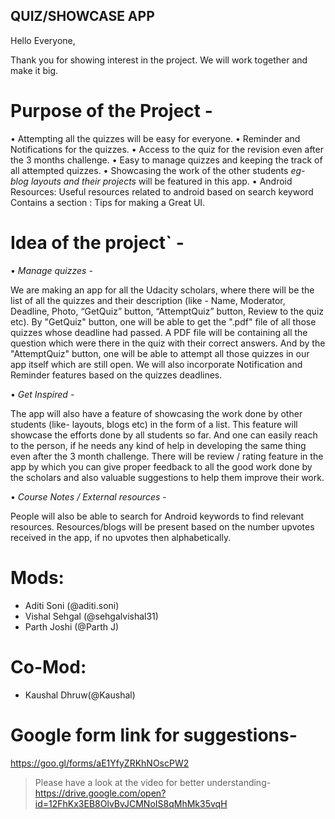 ## QUIZ/SHOWCASE APP

Hello Everyone,

Thank you for showing interest in the project. We will work together and make it big.

# Purpose of the Project -

• Attempting all the quizzes will be easy for everyone.
• Reminder and Notifications for the quizzes.
• Access to the quiz for the revision even after the 3 months challenge. 
• Easy to manage quizzes and keeping the track of all attempted quizzes.
• Showcasing the work of the other students *eg- blog layouts and their projects* will be featured in this app.
• Android Resources: Useful resources related to android based on search keyword
Contains a section : Tips for making a Great UI.

# Idea of the project` -

• *Manage quizzes* -

We are making an app for all the Udacity scholars, where there will be the list of all the quizzes and their description (like - Name, Moderator, Deadline, Photo, “GetQuiz” button, “AttemptQuiz” button, Review to the quiz etc). By "GetQuiz" button, one will be able to get the ".pdf" file of all those quizzes whose deadline had passed. A PDF file will be containing all the question which were there in the quiz with their correct answers. And by the "AttemptQuiz" button, one will be able to attempt all those quizzes in our app itself which are still open. We will also incorporate Notification and Reminder features based on the quizzes deadlines.

• *Get Inspired* -

The app will also have a feature of showcasing the work done by other students (like- layouts, blogs etc) in the form of a list. This feature will showcase the efforts done by all students so far. And one can easily reach to the person, if he needs any kind of help in developing the same thing even after the 3 month challenge. There will be review / rating feature in the app by which you can give proper feedback to all the good work done by the scholars and also valuable suggestions to help them improve their work.

• *Course Notes / External resources* -

People will also be able to search for Android keywords to find relevant resources. Resources/blogs will be present based on the number upvotes received in the app, if no upvotes then alphabetically.

# Mods:
  * Aditi Soni (@aditi.soni) 
  * Vishal Sehgal (@sehgalvishal31)
  * Parth Joshi (@Parth J)

# Co-Mod:
  * Kaushal Dhruw(@Kaushal)

# Google form link for suggestions-
https://goo.gl/forms/aE1YfyZRKhNOscPW2

> Please have a look at the video for better understanding- https://drive.google.com/open?id=12FhKx3EB8OlvBvJCMNoIS8qMhMk35vqH
